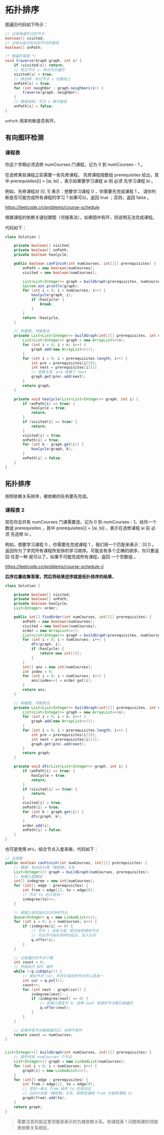 # 拓扑排序



图遍历代码如下所示：

```java
// 记录被遍历过的节点
boolean[] visited;
// 记录从起点到当前节点的路径
boolean[] onPath;

/* 图遍历框架 */
void traverse(Graph graph, int s) {
    if (visited[s]) return;
    // 经过节点 s，标记为已遍历
    visited[s] = true;
    // 做选择：标记节点 s 在路径上
    onPath[s] = true;
    for (int neighbor : graph.neighbors(s)) {
        traverse(graph, neighbor);
    }
    // 撤销选择：节点 s 离开路径
    onPath[s] = false;
}
```

`onPath` 用来判断是否有环。





## 有向图环检测

### 课程表

你这个学期必须选修 numCourses 门课程，记为 0 到 numCourses - 1 。

在选修某些课程之前需要一些先修课程。 先修课程按数组 prerequisites 给出，其中 prerequisites[i] = [ai, bi] ，表示如果要学习课程 ai 则 必须 先学习课程  bi 。

例如，先修课程对 [0, 1] 表示：想要学习课程 0 ，你需要先完成课程 1 。
请你判断是否可能完成所有课程的学习？如果可以，返回 true ；否则，返回 false 。

https://leetcode.cn/problems/course-schedule

根据课程的依赖关键创建图（邻接表法），如果图中有环，则说明无法完成课程。

代码如下：

```java
class Solution {

    private boolean[] visited;
    private boolean[] onPath;
    private boolean hasCycle;

    public boolean canFinish(int numCourses, int[][] prerequisites) {
        onPath = new boolean[numCourses];
        visited = new boolean[numCourses];

        List<List<Integer>> graph = buildGraph(prerequisites, numCourses);
        System.out.println(graph);
        for (int i = 0; i < numCourses; i++) {
            hasCycle(graph, i);
            if (hasCycle) {
                break;
            }
        }
        return !hasCycle;
    }

    // 构建图，邻接表法
    private List<List<Integer>> buildGraph(int[][] prerequisites, int n) {
        List<List<Integer>> graph = new ArrayList<>(n);
        for (int i = 0; i < n; i++) {
            graph.add(new ArrayList<>());
        }
        for (int i = 0; i < prerequisites.length; i++) {
            int pre = prerequisites[i][0];
            int next = prerequisites[i][1]
            // 依赖关系，pre 依赖了 next
            graph.get(pre).add(next);
        }
        return graph;
    }

    private void hasCycle(List<List<Integer>> graph, int i) {
        if (onPath[i] == true) {
            hasCycle = true; 
            return;
        }
        if (visited[i] == true) {
            return;
        }
        visited[i] = true;
        onPath[i] = true;
        for (int k : graph.get(i)) {
            hasCycle(graph, k);
        }
        onPath[i] = false;
    }
}
```





## 拓扑排序

按照依赖关系排序，被依赖的任务要先完成。

### 课程表 2

现在你总共有 numCourses 门课需要选，记为 0 到 numCourses - 1。给你一个数组 prerequisites ，其中 prerequisites[i] = [ai, bi] ，表示在选修课程 ai 前 必须 先选修 bi 。

例如，想要学习课程 0 ，你需要先完成课程 1 ，我们用一个匹配来表示：[0,1] 。
返回你为了学完所有课程所安排的学习顺序。可能会有多个正确的顺序，你只要返回 任意一种 就可以了。如果不可能完成所有课程，返回 一个空数组 。

https://leetcode.cn/problems/course-schedule-ii

**后序位置收集答案，然后将结果逆序就是拓扑排序的结果**。

```java
class Solution {

    private boolean[] visited;
    private boolean[] onPath;
    private boolean hasCycle;
    List<Integer> order;

    public int[] findOrder(int numCourses, int[][] prerequisites) {
        onPath = new boolean[numCourses];
        visited = new boolean[numCourses];
        order = new ArrayList<>();
        List<List<Integer>> graph = buildGraph(prerequisites, numCourses);
        for (int i = 0; i < numCourses; i++) {
            dfs(graph, i);
            if (hasCycle) {
                return new int[]{};
            }
        }
        int[] ans = new int[numCourses];
        int index = 0;
        for (int i = 0; i < numCourses; i++) {
            ans[index++] = order.get(i);
        }
        return ans;
    }

    // 构建图，邻接表法
    private List<List<Integer>> buildGraph(int[][] prerequisites, int n) {
        List<List<Integer>> graph = new ArrayList<>(n);
        for (int i = 0; i < n; i++) {
            graph.add(new ArrayList<>());
        }
        for (int i = 0; i < prerequisites.length; i++) {
            int pre = prerequisites[i][0];
            int next = prerequisites[i][1];
            graph.get(pre).add(next);
        }
        return graph;
    }

    private void dfs(List<List<Integer>> graph, int i) {
        if (onPath[i] == true) {
            hasCycle = true; 
            return;
        }
        if (visited[i] == true) {
            return;
        }
        visited[i] = true;
        onPath[i] = true;
        for (int k : graph.get(i)) {
            dfs(graph, k);
        }
        order.add(i);
        onPath[i] = false;
    }
}
```

也可是使用 `BFS`，结合节点入度来做，代码如下：

```java
// 主函数
public boolean canFinish(int numCourses, int[][] prerequisites) {
    // 建图，有向边代表「被依赖」关系
    List<Integer>[] graph = buildGraph(numCourses, prerequisites);
    // 构建入度数组
    int[] indegree = new int[numCourses];
    for (int[] edge : prerequisites) {
        int from = edge[1], to = edge[0];
        // 节点 to 的入度加一
        indegree[to]++;
    }

    // 根据入度初始化队列中的节点
    Queue<Integer> q = new LinkedList<>();
    for (int i = 0; i < numCourses; i++) {
        if (indegree[i] == 0) {
            // 节点 i 没有入度，即没有依赖的节点
            // 可以作为拓扑排序的起点，加入队列
            q.offer(i);
        }
    }

    // 记录遍历的节点个数
    int count = 0;
    // 开始执行 BFS 循环
    while (!q.isEmpty()) {
        // 弹出节点 cur，并将它指向的节点的入度减一
        int cur = q.poll();
        count++;
        for (int next : graph[cur]) {
            indegree[next]--;
            if (indegree[next] == 0) {
                // 如果入度变为 0，说明 next 依赖的节点都已被遍历
                q.offer(next);
            }
        }
    }

    // 如果所有节点都被遍历过，说明不成环
    return count == numCourses;
}


List<Integer>[] buildGraph(int numCourses, int[][] prerequisites) {
    // 图中共有 numCourses 个节点
    List<Integer>[] graph = new LinkedList[numCourses];
    for (int i = 0; i < numCourses; i++) {
        graph[i] = new LinkedList<>();
    }
    for (int[] edge : prerequisites) {
        int from = edge[1], to = edge[0];
        // 添加一条从 from 指向 to 的有向边
        // 边的方向是「被依赖」关系，即修完课程 from 才能修课程 to
        graph[from].add(to);
    }
    return graph;
}
```

> 需要注意的是这里领接表表示的为被依赖关系。和课程表 1 问题构建的领接表依赖关系相反。